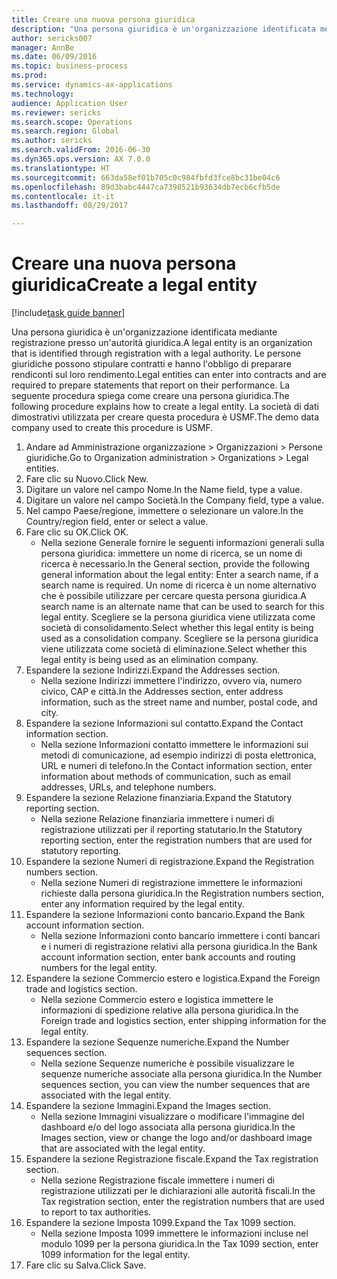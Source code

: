 ```yaml
--- 
title: Creare una nuova persona giuridica
description: "Una persona giuridica è un'organizzazione identificata mediante registrazione presso un'autorità giuridica."
author: sericks007
manager: AnnBe
ms.date: 06/09/2016
ms.topic: business-process
ms.prod: 
ms.service: dynamics-ax-applications
ms.technology: 
audience: Application User
ms.reviewer: sericks
ms.search.scope: Operations
ms.search.region: Global
ms.author: sericks
ms.search.validFrom: 2016-06-30
ms.dyn365.ops.version: AX 7.0.0
ms.translationtype: HT
ms.sourcegitcommit: 663da58ef01b705c0c984fbfd3fce8bc31be04c6
ms.openlocfilehash: 89d3babc4447ca7398521b93634db7ecb6cfb5de
ms.contentlocale: it-it
ms.lasthandoff: 08/29/2017

---
```

# <a name="create-a-legal-entity"></a><span data-ttu-id="cba5a-103">Creare una nuova persona giuridica</span><span class="sxs-lookup"><span data-stu-id="cba5a-103">Create a legal entity</span></span>

[!include[task guide banner](../../includes/task-guide-banner.md)]

<span data-ttu-id="cba5a-104">Una persona giuridica è un'organizzazione identificata mediante registrazione presso un'autorità giuridica.</span><span class="sxs-lookup"><span data-stu-id="cba5a-104">A legal entity is an organization that is identified through registration with a legal authority.</span></span> <span data-ttu-id="cba5a-105">Le persone giuridiche possono stipulare contratti e hanno l'obbligo di preparare rendiconti sul loro rendimento.</span><span class="sxs-lookup"><span data-stu-id="cba5a-105">Legal entities can enter into contracts and are required to prepare statements that report on their performance.</span></span> <span data-ttu-id="cba5a-106">La seguente procedura spiega come creare una persona giuridica.</span><span class="sxs-lookup"><span data-stu-id="cba5a-106">The following procedure explains how to create a legal entity.</span></span> <span data-ttu-id="cba5a-107">La società di dati dimostrativi utilizzata per creare questa procedura è USMF.</span><span class="sxs-lookup"><span data-stu-id="cba5a-107">The demo data company used to create this procedure is USMF.</span></span>

1. <span data-ttu-id="cba5a-108">Andare ad Amministrazione organizzazione > Organizzazioni > Persone giuridiche.</span><span class="sxs-lookup"><span data-stu-id="cba5a-108">Go to Organization administration > Organizations > Legal entities.</span></span>
2. <span data-ttu-id="cba5a-109">Fare clic su Nuovo.</span><span class="sxs-lookup"><span data-stu-id="cba5a-109">Click New.</span></span>
3. <span data-ttu-id="cba5a-110">Digitare un valore nel campo Nome.</span><span class="sxs-lookup"><span data-stu-id="cba5a-110">In the Name field, type a value.</span></span>
4. <span data-ttu-id="cba5a-111">Digitare un valore nel campo Società.</span><span class="sxs-lookup"><span data-stu-id="cba5a-111">In the Company field, type a value.</span></span>
5. <span data-ttu-id="cba5a-112">Nel campo Paese/regione, immettere o selezionare un valore.</span><span class="sxs-lookup"><span data-stu-id="cba5a-112">In the Country/region field, enter or select a value.</span></span>
6. <span data-ttu-id="cba5a-113">Fare clic su OK.</span><span class="sxs-lookup"><span data-stu-id="cba5a-113">Click OK.</span></span>
    * <span data-ttu-id="cba5a-114">Nella sezione Generale fornire le seguenti informazioni generali sulla persona giuridica: immettere un nome di ricerca, se un nome di ricerca è necessario.</span><span class="sxs-lookup"><span data-stu-id="cba5a-114">In the General section, provide the following general information about the legal entity: Enter a search name, if a search name is required.</span></span> <span data-ttu-id="cba5a-115">Un nome di ricerca è un nome alternativo che è possibile utilizzare per cercare questa persona giuridica.</span><span class="sxs-lookup"><span data-stu-id="cba5a-115">A search name is an alternate name that can be used to search for this legal entity.</span></span> <span data-ttu-id="cba5a-116">Scegliere se la persona giuridica viene utilizzata come società di consolidamento.</span><span class="sxs-lookup"><span data-stu-id="cba5a-116">Select whether this legal entity is being used as a consolidation company.</span></span> <span data-ttu-id="cba5a-117">Scegliere se la persona giuridica viene utilizzata come società di eliminazione.</span><span class="sxs-lookup"><span data-stu-id="cba5a-117">Select whether this legal entity is being used as an elimination company.</span></span>  
7. <span data-ttu-id="cba5a-118">Espandere la sezione Indirizzi.</span><span class="sxs-lookup"><span data-stu-id="cba5a-118">Expand the Addresses section.</span></span>
    * <span data-ttu-id="cba5a-119">Nella sezione Indirizzi immettere l'indirizzo, ovvero via, numero civico, CAP e città.</span><span class="sxs-lookup"><span data-stu-id="cba5a-119">In the Addresses section, enter address information, such as the street name and number, postal code, and city.</span></span>  
8. <span data-ttu-id="cba5a-120">Espandere la sezione Informazioni sul contatto.</span><span class="sxs-lookup"><span data-stu-id="cba5a-120">Expand the Contact information section.</span></span>
    * <span data-ttu-id="cba5a-121">Nella sezione Informazioni contatto immettere le informazioni sui metodi di comunicazione, ad esempio indirizzi di posta elettronica, URL e numeri di telefono.</span><span class="sxs-lookup"><span data-stu-id="cba5a-121">In the Contact information section, enter information about methods of communication, such as email addresses, URLs, and telephone numbers.</span></span>  
9. <span data-ttu-id="cba5a-122">Espandere la sezione Relazione finanziaria.</span><span class="sxs-lookup"><span data-stu-id="cba5a-122">Expand the Statutory reporting section.</span></span>
    * <span data-ttu-id="cba5a-123">Nella sezione Relazione finanziaria immettere i numeri di registrazione utilizzati per il reporting statutario.</span><span class="sxs-lookup"><span data-stu-id="cba5a-123">In the Statutory reporting section, enter the registration numbers that are used for statutory reporting.</span></span>  
10. <span data-ttu-id="cba5a-124">Espandere la sezione Numeri di registrazione.</span><span class="sxs-lookup"><span data-stu-id="cba5a-124">Expand the Registration numbers section.</span></span>
    * <span data-ttu-id="cba5a-125">Nella sezione Numeri di registrazione immettere le informazioni richieste dalla persona giuridica.</span><span class="sxs-lookup"><span data-stu-id="cba5a-125">In the Registration numbers section, enter any information required by the legal entity.</span></span>  
11. <span data-ttu-id="cba5a-126">Espandere la sezione Informazioni conto bancario.</span><span class="sxs-lookup"><span data-stu-id="cba5a-126">Expand the Bank account information section.</span></span>
    * <span data-ttu-id="cba5a-127">Nella sezione Informazioni conto bancario immettere i conti bancari e i numeri di registrazione relativi alla persona giuridica.</span><span class="sxs-lookup"><span data-stu-id="cba5a-127">In the Bank account information section, enter bank accounts and routing numbers for the legal entity.</span></span>  
12. <span data-ttu-id="cba5a-128">Espandere la sezione Commercio estero e logistica.</span><span class="sxs-lookup"><span data-stu-id="cba5a-128">Expand the Foreign trade and logistics section.</span></span>
    * <span data-ttu-id="cba5a-129">Nella sezione Commercio estero e logistica immettere le informazioni di spedizione relative alla persona giuridica.</span><span class="sxs-lookup"><span data-stu-id="cba5a-129">In the Foreign trade and logistics section, enter shipping information for the legal entity.</span></span>  
13. <span data-ttu-id="cba5a-130">Espandere la sezione Sequenze numeriche.</span><span class="sxs-lookup"><span data-stu-id="cba5a-130">Expand the Number sequences section.</span></span>
    * <span data-ttu-id="cba5a-131">Nella sezione Sequenze numeriche è possibile visualizzare le sequenze numeriche associate alla persona giuridica.</span><span class="sxs-lookup"><span data-stu-id="cba5a-131">In the Number sequences section, you can view the number sequences that are associated with the legal entity.</span></span>  
14. <span data-ttu-id="cba5a-132">Espandere la sezione Immagini.</span><span class="sxs-lookup"><span data-stu-id="cba5a-132">Expand the Images section.</span></span>
    * <span data-ttu-id="cba5a-133">Nella sezione Immagini visualizzare o modificare l'immagine del dashboard e/o del logo associata alla persona giuridica.</span><span class="sxs-lookup"><span data-stu-id="cba5a-133">In the Images section, view or change the logo and/or dashboard image that are associated with the legal entity.</span></span>  
15. <span data-ttu-id="cba5a-134">Espandere la sezione Registrazione fiscale.</span><span class="sxs-lookup"><span data-stu-id="cba5a-134">Expand the Tax registration section.</span></span>
    * <span data-ttu-id="cba5a-135">Nella sezione Registrazione fiscale immettere i numeri di registrazione utilizzati per le dichiarazioni alle autorità fiscali.</span><span class="sxs-lookup"><span data-stu-id="cba5a-135">In the Tax registration section, enter the registration numbers that are used to report to tax authorities.</span></span>  
16. <span data-ttu-id="cba5a-136">Espandere la sezione Imposta 1099.</span><span class="sxs-lookup"><span data-stu-id="cba5a-136">Expand the Tax 1099 section.</span></span>
    * <span data-ttu-id="cba5a-137">Nella sezione Imposta 1099 immettere le informazioni incluse nel modulo 1099 per la persona giuridica.</span><span class="sxs-lookup"><span data-stu-id="cba5a-137">In the Tax 1099 section, enter 1099 information for the legal entity.</span></span>  
17. <span data-ttu-id="cba5a-138">Fare clic su Salva.</span><span class="sxs-lookup"><span data-stu-id="cba5a-138">Click Save.</span></span>


